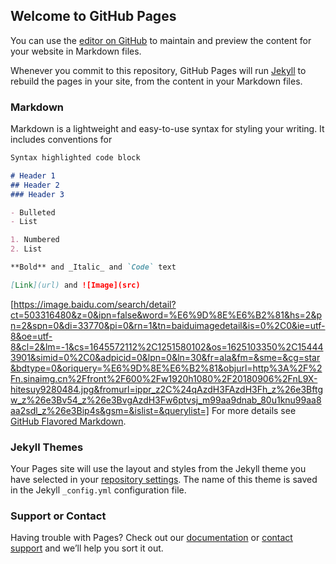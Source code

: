 ## Welcome to GitHub Pages

You can use the [editor on GitHub](https://github.com/julycamel/junxiangfd.github.io/edit/master/index.md) to maintain and preview the content for your website in Markdown files.

Whenever you commit to this repository, GitHub Pages will run [Jekyll](https://jekyllrb.com/) to rebuild the pages in your site, from the content in your Markdown files.

### Markdown

Markdown is a lightweight and easy-to-use syntax for styling your writing. It includes conventions for

```markdown
Syntax highlighted code block

# Header 1
## Header 2
### Header 3

- Bulleted
- List

1. Numbered
2. List

**Bold** and _Italic_ and `Code` text

[Link](url) and ![Image](src)
```
[https://image.baidu.com/search/detail?ct=503316480&z=0&ipn=false&word=%E6%9D%8E%E6%B2%81&hs=2&pn=2&spn=0&di=33770&pi=0&rn=1&tn=baiduimagedetail&is=0%2C0&ie=utf-8&oe=utf-8&cl=2&lm=-1&cs=1645572112%2C1251580102&os=1625103350%2C154443901&simid=0%2C0&adpicid=0&lpn=0&ln=30&fr=ala&fm=&sme=&cg=star&bdtype=0&oriquery=%E6%9D%8E%E6%B2%81&objurl=http%3A%2F%2Fn.sinaimg.cn%2Ffront%2F600%2Fw1920h1080%2F20180906%2FnL9X-hitesuy9280484.jpg&fromurl=ippr_z2C%24qAzdH3FAzdH3Fh_z%26e3Bftgw_z%26e3Bv54_z%26e3BvgAzdH3Fw6ptvsj_m99aa9dnab_80u1knu99aa8aa2sdl_z%26e3Bip4s&gsm=&islist=&querylist=]
For more details see [GitHub Flavored Markdown](https://guides.github.com/features/mastering-markdown/).

### Jekyll Themes

Your Pages site will use the layout and styles from the Jekyll theme you have selected in your [repository settings](https://github.com/julycamel/junxiangfd.github.io/settings). The name of this theme is saved in the Jekyll `_config.yml` configuration file.

### Support or Contact

Having trouble with Pages? Check out our [documentation](https://help.github.com/categories/github-pages-basics/) or [contact support](https://github.com/contact) and we’ll help you sort it out.
